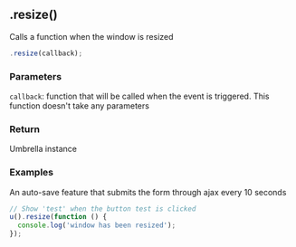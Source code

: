 ## .resize()

Calls a function when the window is resized

```js
.resize(callback);
```

### Parameters

`callback`: function that will be called when the event is triggered. This function doesn't take any parameters

### Return

Umbrella instance

### Examples

An auto-save feature that submits the form through ajax every 10 seconds

```js
// Show 'test' when the button test is clicked
u().resize(function () {
  console.log('window has been resized');
});
```
